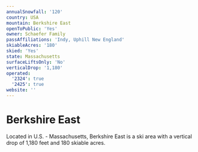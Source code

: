 ```yaml
---
annualSnowfall: '120'
country: USA
mountain: Berkshire East
openToPublic: 'Yes'
owner: Schaefer Family
passAffiliations: 'Indy, Uphill New England'
skiableAcres: '180'
skied: 'Yes'
state: Massachusetts
surfaceLiftsOnly: 'No'
verticalDrop: '1,180'
operated:
  '2324': true
  '2425': true
website: ''
---
```



# Berkshire East

Located in U.S. - Massachusetts, Berkshire East is a ski area with a vertical drop of 1,180 feet and 180 skiable acres.
